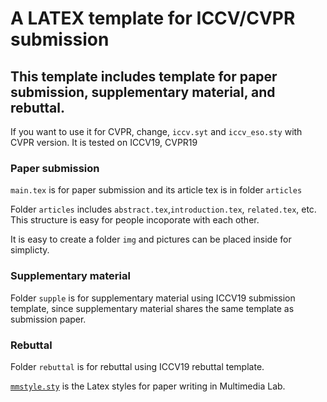 
# A LATEX template for ICCV/CVPR submission 
## This template includes template for paper submission, supplementary material, and rebuttal. 
If you want to use it for CVPR, change, ``iccv.syt`` and ``iccv_eso.sty`` with CVPR version. It is tested on ICCV19, CVPR19

### Paper submission
``main.tex`` is for paper submission and its article tex is in folder ``articles`` 

Folder ``articles`` includes ``abstract.tex``,``introduction.tex``, ``related.tex``, etc. This structure is easy for people incoporate with each other.

It is easy to create a folder ``img`` and pictures can be placed inside for simplicty.

### Supplementary material
Folder ``supple`` is for supplementary material using ICCV19 submission template, since supplementary material shares the same template as submission paper.

### Rebuttal
Folder ``rebuttal`` is for rebuttal using  ICCV19 rebuttal template.

[``mmstyle.sty``](https://github.com/open-mmlab/mmstyles) is the Latex styles for paper writing in Multimedia Lab.

